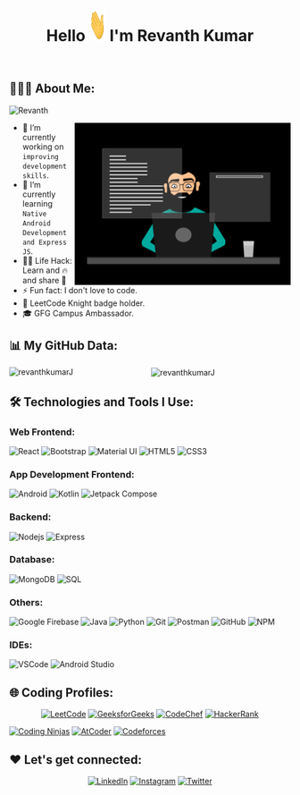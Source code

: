 <h1 align="center">Hello <img src="https://raw.githubusercontent.com/ABSphreak/ABSphreak/master/gifs/Hi.gif" width="30px" height="60px"> I'm Revanth Kumar</h1>

<div align="center">
  <!-- <img src ="./banner.png" /> -->
</div>

<br/>

## 👨🏻‍💻 About Me:
<p align="left"> <img src="https://komarev.com/ghpvc/?username=revanthkumarJ&label=Profile%20views&color=0e75b6&style=flat" alt="Revanth" /> </p>

<img  src="./thoughtworks-gif_dribbble.gif" height="290px" align="right" />

- 🔭 I’m currently working on `improving development skills`.
- 🌱 I’m currently learning `Native Android Development and Express JS`.
- 👨‍💻 Life Hack: Learn and :fire: and share :tada:
- ⚡ Fun fact: I don't love to code.
-  🏅 LeetCode Knight badge holder.
- 🎓 GFG Campus Ambassador.

## 📊 My GitHub Data:

<div align="center">
<p><img align="left" src="https://github-readme-stats.vercel.app/api/top-langs?username=revanthkumarJ&show_icons=true&locale=en&layout=compact" alt="revanthkumarJ" /></p>
<p>&nbsp;<img align="center" src="https://github-readme-stats.vercel.app/api?username=revanthkumarJ&show_icons=true&locale=en" alt="revanthkumarJ" /></p>
</div>


## 🛠️ Technologies and Tools I Use:

### Web Frontend:
<p>
  <img alt="React" src="https://img.shields.io/badge/React-20232A?style=for-the-badge&logo=react&logoColor=61DAFB" height="25px"/>
  <img alt="Bootstrap" src="https://img.shields.io/badge/Bootstrap-563D7C?style=for-the-badge&logo=bootstrap&logoColor=white" height="25px"/>
  <img alt="Material UI" src="https://img.shields.io/badge/Material--UI-0081CB?style=for-the-badge&logo=material-ui&logoColor=white" height="25px"/>
  <img alt="HTML5" src="https://img.shields.io/badge/HTML5-E34F26?style=for-the-badge&logo=html5&logoColor=white" height="25px"/>
  <img alt="CSS3" src="https://img.shields.io/badge/CSS3-1572B6?style=for-the-badge&logo=css3&logoColor=white" height="25px"/>
</p>

### App Development Frontend:
<p>
  <img alt="Android" src="https://img.shields.io/badge/Android-00599C?style=for-the-badge&logo=android&logoColor=61DAFB" height="25px"/>
  <img alt="Kotlin" src="https://img.shields.io/badge/Kotlin-00599C?style=for-the-badge&logo=kotlin&logoColor=61DAFB" height="25px"/>
  <img alt="Jetpack Compose" src="https://img.shields.io/badge/Jetpack_Compose-00599C?style=for-the-badge&logo=jetpackcompose&logoColor=61DAFB" height="25px"/>
</p>

### Backend:
<p>
  <img alt="Nodejs" src="https://img.shields.io/badge/-Nodejs-43853d?style=for-the-badge&logo=Node.js&logoColor=white" height="25px"/>
  <img alt="Express" src="https://img.shields.io/badge/express.js-%23404d59.svg?style=for-the-badge&logo=express&logoColor=%2361DAFB" height="25px"/>
</p>

### Database:
<p>
  <img alt="MongoDB" src="https://img.shields.io/badge/-MongoDB-13aa52?style=for-the-badge&logo=mongodb&logoColor=white" height="25px"/>
  <img alt="SQL" src="https://img.shields.io/badge/SQL-4479A1?style=for-the-badge&logo=sql&logoColor=white" height="25px"/>

</p>

### Others:
<p>
  <img alt="Google Firebase" src="https://img.shields.io/badge/Firebase-FFCA28?style=for-the-badge&logo=firebase&logoColor=white" height="25px"/>
  <img alt="Java" src="https://img.shields.io/badge/Java-ED8B00?style=for-the-badge&logo=java&logoColor=white" height="25px"/>
  <img alt="Python" src="https://img.shields.io/badge/Python-3776AB?style=for-the-badge&logo=python&logoColor=white" height="25px"/>
  <img alt="Git" src="https://img.shields.io/badge/-Git-F05032?style=for-the-badge&logo=git&logoColor=white" height="25px"/>
  <img alt="Postman" src="https://img.shields.io/badge/-Postman-00C7B7?style=for-the-badge&logo=postman&logoColor=white" height="25px"/>
  <img alt="GitHub" src="https://img.shields.io/badge/-GitHub-181717?style=for-the-badge&logo=github&logoColor=white" height="25px"/>
  <img alt="NPM" src="https://img.shields.io/badge/NPM-%23000000.svg?style=for-the-badge&logo=npm&logoColor=white" height="25px"/>
</p>

### IDEs:
<p>
  <img alt="VSCode" src="https://img.shields.io/badge/VSCode-007ACC?style=for-the-badge&logo=visual-studio-code&logoColor=white" height="25px"/>
  <img alt="Android Studio" src="https://img.shields.io/badge/Android_Studio-3DDC84?style=for-the-badge&logo=android-studio&logoColor=white" height="25px"/>
</p>

## 🌐 Coding Profiles:
<p align="center">
<a href="https://leetcode.com/RevanthKumarJ/" target="_blank"><img alt="LeetCode" src="https://img.shields.io/badge/LeetCode-%23FFA116.svg?&style=for-the-badge&logo=leetcode&logoColor=white" height="30px"/></a>
<a href="https://auth.geeksforgeeks.org/user/RevanthKumarJ/" target="_blank"><img alt="GeeksforGeeks" src="https://img.shields.io/badge/GFG-%231DBF73.svg?&style=for-the-badge&logo=geeksforgeeks&logoColor=white" height="30px"/></a>
<a href="https://www.codechef.com/users/RevanthKumarJ" target="_blank"><img alt="CodeChef" src="https://img.shields.io/badge/CodeChef-%23B05128.svg?&style=for-the-badge&logo=codechef&logoColor=white" height="30px"/></a>
  <a href="https://www.hackerrank.com/your_hackerrank_profile" target="_blank"><img alt="HackerRank" src="https://img.shields.io/badge/HackerRank-%231F8ACB.svg?&style=for-the-badge&logo=hackerrank&logoColor=white" height="30px"/></a>

<a href="https://www.codingninjas.com/codestudio/profile/RevanthKumarJ" target="_blank"><img alt="Coding Ninjas" src="https://img.shields.io/badge/Coding%20Ninjas-%23FF6F00.svg?&style=for-the-badge&logo=codingninjas&logoColor=white" height="30px"/></a>
<a href="https://atcoder.jp/users/RevanthKumarJ" target="_blank"><img alt="AtCoder" src="https://img.shields.io/badge/AtCoder-%230A9DC7.svg?&style=for-the-badge&logo=atcoder&logoColor=white" height="30px"/></a>
<a href="https://codeforces.com/profile/RevanthKumarJ" target="_blank"><img alt="Codeforces" src="https://img.shields.io/badge/Codeforces-%231F8ACB.svg?&style=for-the-badge&logo=codeforces&logoColor=white" height="30px"/></a>
</p>

## ❤️ Let's get connected:
<p align="center">
<a href="https://www.linkedin.com/in/jilakararevanthkumar/" target="_blank"><img alt="LinkedIn" src="https://img.shields.io/badge/linkedin-%230077B5.svg?&style=for-the-badge&logo=linkedin&logoColor=white" height="30px"/></a>
<a href="https://www.instagram.com/your_instagram_profile/" target="_blank"><img alt="Instagram" src="https://img.shields.io/badge/Instagram-%23E4405F.svg?&style=for-the-badge&logo=instagram&logoColor=white" height="30px"/></a>
<a href="https://twitter.com/your_twitter_profile" target="_blank"><img alt="Twitter" src="https://img.shields.io/badge/twitter-%231DA1F2.svg?&style=for-the-badge&logo=twitter&logoColor=white" height="30px"/></a>
</p>

